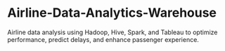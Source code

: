 # Airline-Data-Analytics-Warehouse
 Airline data analysis using Hadoop, Hive, Spark, and Tableau to optimize performance, predict delays, and enhance passenger experience.
